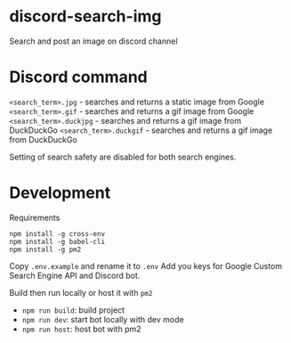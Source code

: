 # discord-search-img

Search and post an image on discord channel

# Discord command

`<search_term>.jpg` - searches and returns a static image from Google
`<search_term>.gif` - searches and returns a gif image from Google
`<search_term>.duckjpg` - searches and returns a gif image from DuckDuckGo
`<search_term>.duckgif` - searches and returns a gif image from DuckDuckGo

Setting of search safety are disabled for both search engines.

# Development

Requirements
```
npm install -g cross-env
npm install -g babel-cli
npm install -g pm2
```

Copy `.env.example` and rename it to `.env`
Add you keys for Google Custom Search Engine API and Discord bot.

Build then run locally or host it with `pm2`

- `npm run build`: build project
- `npm run dev`: start bot locally with dev mode
- `npm run host`: host bot with pm2
